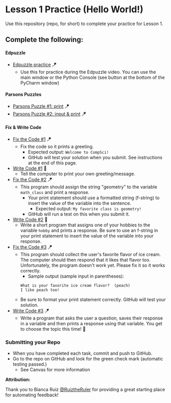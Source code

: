 # Lesson 1 Practice (Hello World!)

Use this repository (repo, for short) to complete your practice for Lesson 1.

## Complete the following:
#### Edpuzzle
* [Edpuzzle practice](src/edpuzzle_practice.py) 🪁
  * Use this for practice during the Edpuzzle video. You can use the main window or the Python Console (see button at the bottom of the PyCharm window)

#### Parsons Puzzles  
* [Parsons Puzzle #1: print](https://athenian-computer-science.github.io/hosting-parsons-on-github-template/parsons/print.html) 🪁
* [Parsons Puzzle #2: input & print](https://athenian-computer-science.github.io/hosting-parsons-on-github-template/parsons/input-print.html) 🪁

#### Fix & Write Code  
* [Fix the Code #1](src/fix_code_1.py) 🪁
  * Fix the code so it prints a greeting. 
    * Expected output: `Welcome to CompSci!`
    * GitHub will test your solution when you submit. See instructions at the end of this page.
* [Write Code #1](src/write_code_1.py) 🚁
  * Tell the computer to print your own greeting/message.
* [Fix the Code #2](src/fix_code_2.py) 🪁
  * This program should assign the string "geometry" to the variable `math_class` and print a response. 
    * Your print statement should use a formatted string (f-string) to insert the value of the variable into the sentence.
      * Expected output: `My favorite class is geometry!`
    * GitHub will run a test on this when you submit it.
* [Write Code #2](src/write_code_2.py) 🚁
  * Write a short program that assigns one of your hobbies to the variable `hobby` and prints a response. Be sure to use an f-string in your print statement to insert the value of the variable into your response.
* [Fix the Code #3](src/fix_code_3.py) 🪁
  * This program should collect the user's favorite flavor of ice cream. The computer should then respond that it likes that flavor too. Unfortunately, the program doesn't work yet. Please fix it so it works correctly.
    *  Sample output (sample input in parentheses):
     ```
    What is your favorite ice cream flavor?  (peach)
    I like peach too!
    ```
  * Be sure to format your print statement correctly. GitHub will test your solution.
* [Write Code #3](src/write_code_3.py) 🪁
  * Write a program that asks the user a question, saves their response in a variable and then prints a response using that variable. You get to choose the topic this time! 🎉

### Submitting your Repo
* When you have completed each task, commit and push to GitHub. 
* Go to the repo on GitHub and look for the green check mark (automatic testing passed.)
  * See Canvas for more information


**Attribution:**

Thank you to Bianca Ruiz [@RuiztheRuler](https://github.com/RuizTheRuler) for providing a great starting place for automating feedback!
